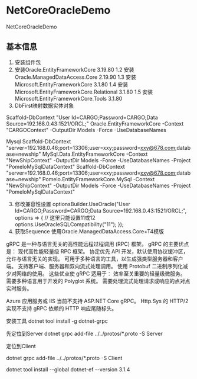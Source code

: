 # NetCoreOracleDemo
NetCoreOracleDemo
## 基本信息
1. 安装组件包
  1. 安装Oracle.EntityFrameworkCore 3.19.80
1.2 安装Oracle.ManagedDataAccess.Core 2.19.90
1.3 安装Microsoft.EntityFrameworkCore 3.1.80
1.4 安装Microsoft.EntityFrameworkCore.Relational 3.1.80
1.5 安装Microsoft.EntityFrameworkCore.Tools 3.1.80
2. DbFirst映射数据实体对象


Scaffold-DbContext "User Id=CARGO;Password=CARGO;Data Source=192.168.0.43:1521/ORCL;" Oracle.EntityFrameworkCore -Context "CARGOContext"  -OutputDir Models -Force -UseDatabaseNames

Mysql
Scaffold-DbContext "server=192.168.0.46;port=13306;user=xxy;password=xxy@678.com;database=newship" MySql.Data.EntityFrameworkCore -Context "NewShipContext"  -OutputDir Models -Force -UseDatabaseNames -Project "PomeloMySqlDataContext"
Scaffold-DbContext "server=192.168.0.46;port=13306;user=xxy;password=xxy@678.com;database=newship" Pomelo.EntityFrameworkCore.MySql -Context "NewShipContext"  -OutputDir Models -Force -UseDatabaseNames -Project "PomeloMySqlDataContext"

3. 修改兼容性设置
optionsBuilder.UseOracle("User Id=CARGO;Password=CARGO;Data Source=192.168.0.43:1521/ORCL;", options =>
{
	// 这里只能设置11或12
	options.UseOracleSQLCompatibility("11");
});
4. 获取Sequence
使用Oracle.ManagedDataAccess.Core+T4模版

gRPC 是一种与语言无关的高性能远程过程调用 (RPC) 框架。
gRPC 的主要优点是：
现代高性能轻量级 RPC 框架。
协定优先 API 开发，默认使用协议缓冲区，允许与语言无关的实现。
可用于多种语言的工具，以生成强类型服务器和客户端。
支持客户端、服务器和双向流式处理调用。
使用 Protobuf 二进制序列化减少对网络的使用。
这些优点使 gRPC 适用于：
效率至关重要的轻量级微服务。
需要多种语言用于开发的 Polyglot 系统。
需要处理流式处理请求或响应的点对点实时服务。

Azure 应用服务或 IIS 当前不支持 ASP.NET Core gRPC。 Http.Sys 的 HTTP/2 实现不支持 gRPC 依赖的 HTTP 响应尾随标头。

安装工具
dotnet tool install -g dotnet-grpc

先定位到Server
dotnet grpc add-file ../../protos/*.proto -S Server

定位到Client

dotnet grpc add-file ../../protos/*.proto -S Client



dotnet tool install --global dotnet-ef --version 3.1.4